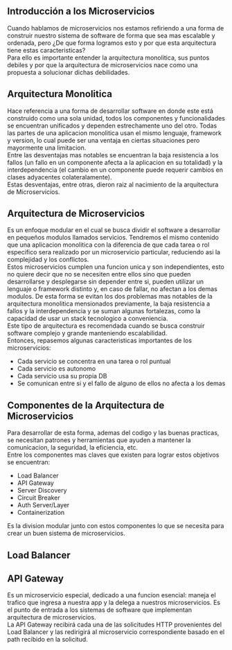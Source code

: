 ## Introducción a los Microservicios
Cuando hablamos de microservicios nos estamos refiriendo a una forma de construir nuestro sistema de software de forma que sea mas escalable y ordenada, pero ¿De que forma logramos esto y por que esta arquitectura tiene estas caracteristicas?  
Para ello es importante entender la arquitectura monolitica, sus puntos debiles y por que la arquitectura de microservicios nace como una propuesta a solucionar dichas debilidades.

## Arquitectura Monolitica
Hace referencia a una forma de desarrollar software en donde este está construido como una sola unidad, todos los componentes y funcionalidades se encuentran unificados y dependen estrechamente uno del otro. Todas las partes de una aplicacion monolitica usan el mismo lenguaje, framework y version, lo cual puede ser una ventaja en ciertas situaciones pero mayormente una limitacion.   
Entre las desventajas mas notables se encuentran la baja resistencia a los fallos (un fallo en un componente afecta a la aplicacion en su totalidad) y la interdependencia (el cambio en un componente puede requerir cambios en clases adyacentes colateralamente).  
Estas desventajas, entre otras, dieron raiz al nacimiento de la arquitectura de Microservicios.

## Arquitectura de Microservicios
Es un enfoque modular en el cual se busca dividir el software a desarrollar en pequeños modulos llamados servicios. Tendremos el mismo contenido que una aplicacion monolitica con la diferencia de que cada tarea o rol especifico sera realizado por un microservicio particular, reduciendo asi la complejidad y los conflictos.  
Estos microservicios cumplen una funcion unica y son independientes, esto no quiere decir que no se necesiten entre ellos sino que pueden desarrollarse y desplegarse sin depender entre si, pueden utilizar un lenguaje o framework distinto y, en caso de fallar, no afectan a los demas modulos. De esta forma se evitan los dos problemas mas notables de la arquitectura monolitica mensionados previamente, la baja resistencia a fallos y la interdependencia y se suman algunas fortalezas, como la capacidad de usar un stack tecnologico a conveniencia.  
Este tipo de arquitectura es recomendada cuando se busca construir software complejo y grande manteniendo escalabilidad.  
Entonces, repasemos algunas caracteristicas importantes de los microservicios:
  - Cada servicio se concentra en una tarea o rol puntual
  - Cada servicio es autonomo 
  - Cada servicio usa su propia DB
  - Se comunican entre si y el fallo de alguno de ellos no afecta a los demas

## Componentes de la Arquitectura de Microservicios
Para desarrollar de esta forma, ademas del codigo y las buenas practicas, se necesitan patrones y herramientas que ayuden a mantener la comunicacion, la seguridad, la eficiencia, etc.   
Entre los componentes mas claves que existen para lograr estos objetivos se encuentran:
  - Load Balancer
  - API Gateway
  - Server Discovery
  - Circuit Breaker
  - Auth Server/Layer
  - Containerization
    
Es la division modular junto con estos componentes lo que se necesita para crear un buen sistema de microservicios.

## Load Balancer

## API Gateway
Es un microservicio especial, dedicado a una funcion esencial: maneja el trafico que ingresa a nuestra app y la delega a nuestros microservicios. Es el punto de entrada a los sistemas de software que implementan arquitectura de microservicios.  
La API Gateway recibirá cada una de las solicitudes HTTP provenientes del Load Balancer y las redirigirá al microservicio correspondiente basado en el path recibido en la solicitud.
